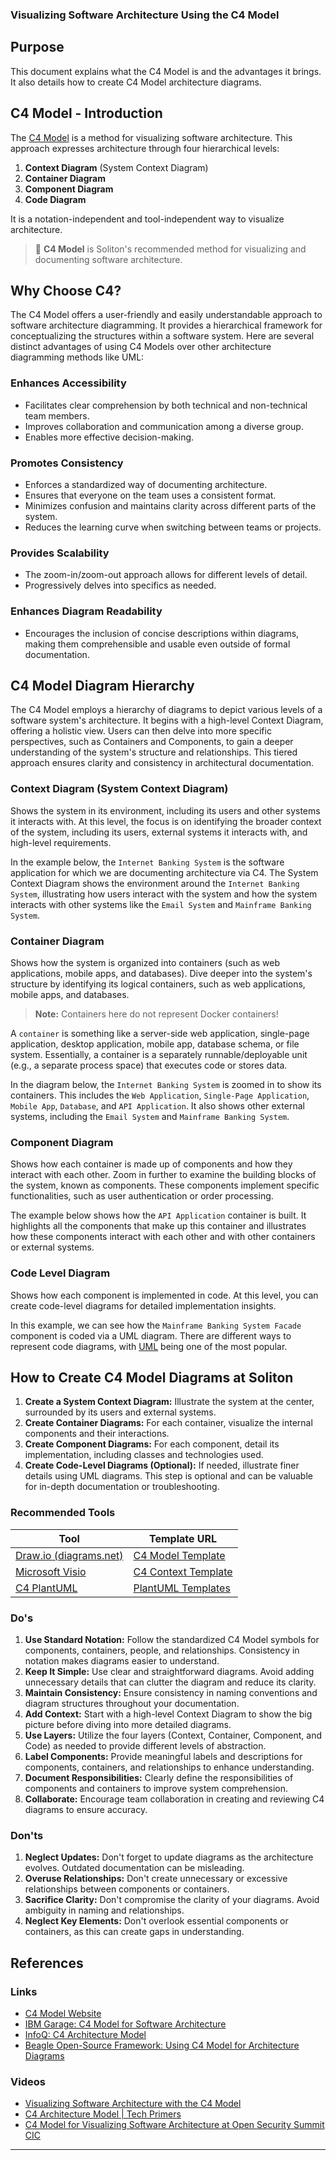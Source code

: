 
### Visualizing Software Architecture Using the C4 Model

## Purpose

This document explains what the C4 Model is and the advantages it brings. It also details how to create C4 Model architecture diagrams.

## C4 Model - Introduction

The [C4 Model](https://c4model.com/) is a method for visualizing software architecture. This approach expresses architecture through four hierarchical levels:

1. **Context Diagram** (System Context Diagram)
2. **Container Diagram**
3. **Component Diagram**
4. **Code Diagram**

It is a notation-independent and tool-independent way to visualize architecture.

> :mega: **C4 Model** is Soliton's recommended method for visualizing and documenting software architecture.

## Why Choose C4?

The C4 Model offers a user-friendly and easily understandable approach to software architecture diagramming. It provides a hierarchical framework for conceptualizing the structures within a software system. Here are several distinct advantages of using C4 Models over other architecture diagramming methods like UML:

### Enhances Accessibility

- Facilitates clear comprehension by both technical and non-technical team members.
- Improves collaboration and communication among a diverse group.
- Enables more effective decision-making.

### Promotes Consistency

- Enforces a standardized way of documenting architecture.
- Ensures that everyone on the team uses a consistent format.
- Minimizes confusion and maintains clarity across different parts of the system.
- Reduces the learning curve when switching between teams or projects.

### Provides Scalability

- The zoom-in/zoom-out approach allows for different levels of detail.
- Progressively delves into specifics as needed.

### Enhances Diagram Readability

- Encourages the inclusion of concise descriptions within diagrams, making them comprehensible and usable even outside of formal documentation.

## C4 Model Diagram Hierarchy

The C4 Model employs a hierarchy of diagrams to depict various levels of a software system's architecture. It begins with a high-level Context Diagram, offering a holistic view. Users can then delve into more specific perspectives, such as Containers and Components, to gain a deeper understanding of the system's structure and relationships. This tiered approach ensures clarity and consistency in architectural documentation.

### Context Diagram (System Context Diagram)

Shows the system in its environment, including its users and other systems it interacts with. At this level, the focus is on identifying the broader context of the system, including its users, external systems it interacts with, and high-level requirements.

In the example below, the `Internet Banking System` is the software application for which we are documenting architecture via C4. The System Context Diagram shows the environment around the `Internet Banking System`, illustrating how users interact with the system and how the system interacts with other systems like the `Email System` and `Mainframe Banking System`.


### Container Diagram

Shows how the system is organized into containers (such as web applications, mobile apps, and databases). Dive deeper into the system's structure by identifying its logical containers, such as web applications, mobile apps, and databases.

> **Note:** Containers here do not represent Docker containers!

A `container` is something like a server-side web application, single-page application, desktop application, mobile app, database schema, or file system. Essentially, a container is a separately runnable/deployable unit (e.g., a separate process space) that executes code or stores data.

In the diagram below, the `Internet Banking System` is zoomed in to show its containers. This includes the `Web Application`, `Single-Page Application`, `Mobile App`, `Database`, and `API Application`. It also shows other external systems, including the `Email System` and `Mainframe Banking System`.

### Component Diagram

Shows how each container is made up of components and how they interact with each other. Zoom in further to examine the building blocks of the system, known as components. These components implement specific functionalities, such as user authentication or order processing.

The example below shows how the `API Application` container is built. It highlights all the components that make up this container and illustrates how these components interact with each other and with other containers or external systems.


### Code Level Diagram

Shows how each component is implemented in code. At this level, you can create code-level diagrams for detailed implementation insights.

In this example, we can see how the `Mainframe Banking System Facade` component is coded via a UML diagram. There are different ways to represent code diagrams, with [UML](https://en.wikipedia.org/wiki/Unified_Modeling_Language) being one of the most popular.


## How to Create C4 Model Diagrams at Soliton

1. **Create a System Context Diagram:** Illustrate the system at the center, surrounded by its users and external systems.
2. **Create Container Diagrams:** For each container, visualize the internal components and their interactions.
3. **Create Component Diagrams:** For each component, detail its implementation, including classes and technologies used.
4. **Create Code-Level Diagrams (Optional):** If needed, illustrate finer details using UML diagrams. This step is optional and can be valuable for in-depth documentation or troubleshooting.

### Recommended Tools

| Tool                                      | Template URL                                                                                                                                                                                                                                         |
| -----------------------------------------| ----------------------------------------------------------------------------------------------------------------------------------------------------------------------------------------------------------------------------------------------------- |
| [Draw.io (diagrams.net)](https://app.diagrams.net/) | [C4 Model Template](https://solitontech.sharepoint.com/:u:/r/sites/SolitonKnowledgeBase/Soliton%20Knowledge%20Base/Software%20Programming/Architecture/C4%20Model%20Templates/C4_model_template.drawio?csf=1&web=1&e=se0rkS)                              |
| [Microsoft Visio](https://www.microsoft.com/en-us/microsoft-365/visio/) | [C4 Context Template](https://solitontech.sharepoint.com/:u:/r/sites/SolitonKnowledgeBase/Soliton%20Knowledge%20Base/Software%20Programming/Architecture/C4%20Model%20Templates/C4_model_template-C4%20Context.vsdx?d=w4938c852ba384eaa9e6e69f26458c89d&csf=1&web=1&e=B7aKGe) |
| [C4 PlantUML](https://github.com/RicardoNiepel/C4-PlantUML) | [PlantUML Templates](https://solitontech.sharepoint.com/:f:/r/sites/SolitonKnowledgeBase/Soliton%20Knowledge%20Base/Software%20Programming/Architecture/C4%20Model%20Templates/PlantUml?csf=1&web=1&e=kNc95u)                                          |

### Do's

1. **Use Standard Notation:** Follow the standardized C4 Model symbols for components, containers, people, and relationships. Consistency in notation makes diagrams easier to understand.
2. **Keep It Simple:** Use clear and straightforward diagrams. Avoid adding unnecessary details that can clutter the diagram and reduce its clarity.
3. **Maintain Consistency:** Ensure consistency in naming conventions and diagram structures throughout your documentation.
4. **Add Context:** Start with a high-level Context Diagram to show the big picture before diving into more detailed diagrams.
5. **Use Layers:** Utilize the four layers (Context, Container, Component, and Code) as needed to provide different levels of abstraction.
6. **Label Components:** Provide meaningful labels and descriptions for components, containers, and relationships to enhance understanding.
7. **Document Responsibilities:** Clearly define the responsibilities of components and containers to improve system comprehension.
8. **Collaborate:** Encourage team collaboration in creating and reviewing C4 diagrams to ensure accuracy.

### Don'ts

1. **Neglect Updates:** Don't forget to update diagrams as the architecture evolves. Outdated documentation can be misleading.
2. **Overuse Relationships:** Don't create unnecessary or excessive relationships between components or containers.
3. **Sacrifice Clarity:** Don't compromise the clarity of your diagrams. Avoid ambiguity in naming and relationships.
4. **Neglect Key Elements:** Don't overlook essential components or containers, as this can create gaps in understanding.

## References

### Links

- [C4 Model Website](https://c4model.com/)
- [IBM Garage: C4 Model for Software Architecture](https://www.ibm.com/garage/method/practices/code/c4-model-for-software-architecture)
- [InfoQ: C4 Architecture Model](https://www.infoq.com/articles/C4-architecture-model)
- [Beagle Open-Source Framework: Using C4 Model for Architecture Diagrams](https://docs.usebeagle.io/c4model/en/#/)

### Videos

- [Visualizing Software Architecture with the C4 Model](https://www.youtube.com/watch?v=x2-rSnhpw0g&t=13s)
- [C4 Architecture Model | Tech Primers](https://www.youtube.com/watch?v=Tf3eNaB-LGs)
- [C4 Model for Visualizing Software Architecture at Open Security Summit CIC](https://www.youtube.com/watch?v=iJMAD_pQTX8)

---

